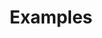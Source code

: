 ---
title: Examples
description: Code examples for Mapbox GL JS.
contentType: example
layout: example
hideFeedback: true
navOrder: 2
language:
- JavaScript
hideCardLanguage: true # hides the language from card (repetitive)
showFilters:
- topics
- search
products:
- Goong GL JS
---